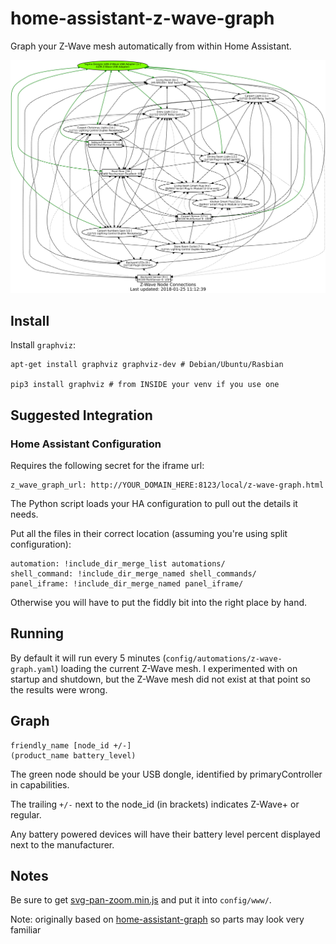 # home-assistant-z-wave-graph

Graph your Z-Wave mesh automatically from within Home Assistant.

![Graph](z-wave-graph-sample-2.png)

## Install
Install `graphviz`:
```
apt-get install graphviz graphviz-dev # Debian/Ubuntu/Rasbian

pip3 install graphviz # from INSIDE your venv if you use one
```

## Suggested Integration

### Home Assistant Configuration

Requires the following secret for the iframe url:
```
z_wave_graph_url: http://YOUR_DOMAIN_HERE:8123/local/z-wave-graph.html
```
The Python script loads your HA configuration to pull out the details it needs.

Put all the files in their correct location (assuming you're using split configuration):
```
automation: !include_dir_merge_list automations/
shell_command: !include_dir_merge_named shell_commands/
panel_iframe: !include_dir_merge_named panel_iframe/
```

Otherwise you will have to put the fiddly bit into the right place by hand.

## Running

By default it will run every 5 minutes (`config/automations/z-wave-graph.yaml`) loading the current Z-Wave mesh. I experimented with on startup and shutdown, but the Z-Wave mesh did not exist at that point so the results were wrong.

## Graph

```
friendly_name [node_id +/-]
(product_name battery_level)
```

The green node should be your USB dongle, identified by primaryController in capabilities.

The trailing `+/-` next to the node_id (in brackets) indicates Z-Wave+ or regular.

Any battery powered devices will have their battery level percent displayed next to the manufacturer. 

## Notes

Be sure to get [svg-pan-zoom.min.js](https://github.com/ariutta/svg-pan-zoom) and put it into `config/www/`.

Note: originally based on [home-assistant-graph](https://github.com/happyleavesaoc/home-assistant-graph) so parts may look very familiar
